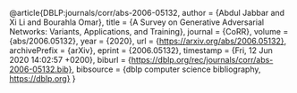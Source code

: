 @article{DBLP:journals/corr/abs-2006-05132,
  author    = {Abdul Jabbar and
               Xi Li and
               Bourahla Omar},
  title     = {A Survey on Generative Adversarial Networks: Variants, Applications,
               and Training},
  journal   = {CoRR},
  volume    = {abs/2006.05132},
  year      = {2020},
  url       = {https://arxiv.org/abs/2006.05132},
  archivePrefix = {arXiv},
  eprint    = {2006.05132},
  timestamp = {Fri, 12 Jun 2020 14:02:57 +0200},
  biburl    = {https://dblp.org/rec/journals/corr/abs-2006-05132.bib},
  bibsource = {dblp computer science bibliography, https://dblp.org}
}